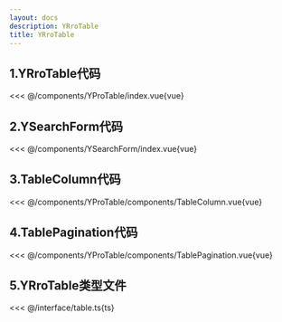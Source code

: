 ```yaml
---
layout: docs
description: YRroTable
title: YRroTable
---
```


## 1.YRroTable代码

<<< @/components/YProTable/index.vue{vue}

## 2.YSearchForm代码

<<< @/components/YSearchForm/index.vue{vue}

## 3.TableColumn代码

<<< @/components/YProTable/components/TableColumn.vue{vue}

## 4.TablePagination代码

<<< @/components/YProTable/components/TablePagination.vue{vue}

## 5.YRroTable类型文件

<<< @/interface/table.ts{ts}
